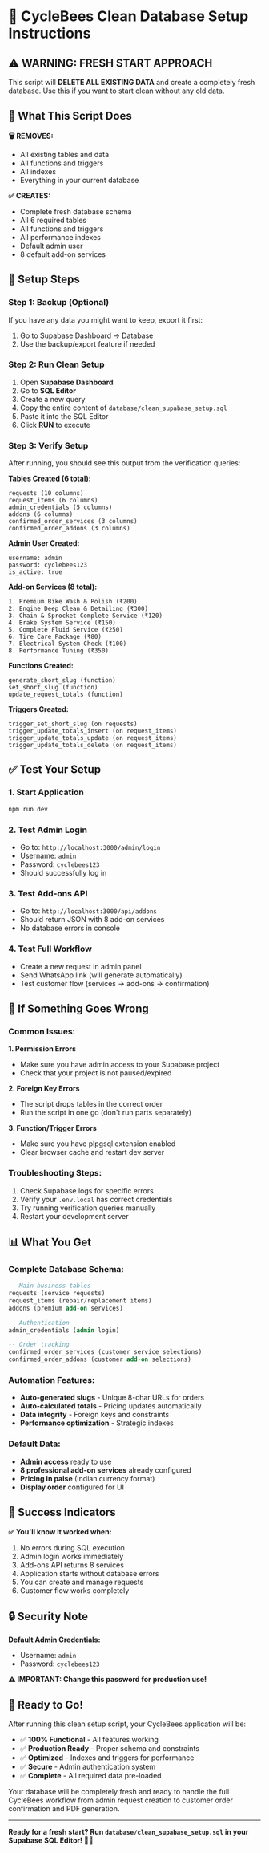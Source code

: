# 🧹 CycleBees Clean Database Setup Instructions

## ⚠️ WARNING: FRESH START APPROACH
This script will **DELETE ALL EXISTING DATA** and create a completely fresh database. Use this if you want to start clean without any old data.

## 🎯 What This Script Does

**🗑️ REMOVES:**
- All existing tables and data
- All functions and triggers  
- All indexes
- Everything in your current database

**✅ CREATES:**
- Complete fresh database schema
- All 6 required tables
- All functions and triggers
- All performance indexes
- Default admin user
- 8 default add-on services

## 🚀 Setup Steps

### **Step 1: Backup (Optional)**
If you have any data you might want to keep, export it first:
1. Go to Supabase Dashboard → Database
2. Use the backup/export feature if needed

### **Step 2: Run Clean Setup**
1. Open **Supabase Dashboard**
2. Go to **SQL Editor**
3. Create a new query
4. Copy the entire content of `database/clean_supabase_setup.sql`
5. Paste it into the SQL Editor
6. Click **RUN** to execute

### **Step 3: Verify Setup**
After running, you should see this output from the verification queries:

**Tables Created (6 total):**
```
requests (10 columns)
request_items (6 columns) 
admin_credentials (5 columns)
addons (6 columns)
confirmed_order_services (3 columns)
confirmed_order_addons (3 columns)
```

**Admin User Created:**
```
username: admin
password: cyclebees123
is_active: true
```

**Add-on Services (8 total):**
```
1. Premium Bike Wash & Polish (₹200)
2. Engine Deep Clean & Detailing (₹300)
3. Chain & Sprocket Complete Service (₹120)
4. Brake System Service (₹150)
5. Complete Fluid Service (₹250)
6. Tire Care Package (₹80)
7. Electrical System Check (₹100)
8. Performance Tuning (₹350)
```

**Functions Created:**
```
generate_short_slug (function)
set_short_slug (function)
update_request_totals (function)
```

**Triggers Created:**
```
trigger_set_short_slug (on requests)
trigger_update_totals_insert (on request_items)
trigger_update_totals_update (on request_items)
trigger_update_totals_delete (on request_items)
```

## ✅ Test Your Setup

### **1. Start Application**
```bash
npm run dev
```

### **2. Test Admin Login**
- Go to: `http://localhost:3000/admin/login`
- Username: `admin`
- Password: `cyclebees123`
- Should successfully log in

### **3. Test Add-ons API**
- Go to: `http://localhost:3000/api/addons`
- Should return JSON with 8 add-on services
- No database errors in console

### **4. Test Full Workflow**
- Create a new request in admin panel
- Send WhatsApp link (will generate automatically)
- Test customer flow (services → add-ons → confirmation)

## 🔧 If Something Goes Wrong

### **Common Issues:**

**1. Permission Errors**
- Make sure you have admin access to your Supabase project
- Check that your project is not paused/expired

**2. Foreign Key Errors**
- The script drops tables in the correct order
- Run the script in one go (don't run parts separately)

**3. Function/Trigger Errors**
- Make sure you have plpgsql extension enabled
- Clear browser cache and restart dev server

### **Troubleshooting Steps:**
1. Check Supabase logs for specific errors
2. Verify your `.env.local` has correct credentials
3. Try running verification queries manually
4. Restart your development server

## 📊 What You Get

### **Complete Database Schema:**
```sql
-- Main business tables
requests (service requests)
request_items (repair/replacement items)
addons (premium add-on services)

-- Authentication
admin_credentials (admin login)

-- Order tracking  
confirmed_order_services (customer service selections)
confirmed_order_addons (customer add-on selections)
```

### **Automation Features:**
- **Auto-generated slugs** - Unique 8-char URLs for orders
- **Auto-calculated totals** - Pricing updates automatically
- **Data integrity** - Foreign keys and constraints
- **Performance optimization** - Strategic indexes

### **Default Data:**
- **Admin access** ready to use
- **8 professional add-on services** already configured
- **Pricing in paise** (Indian currency format)
- **Display order** configured for UI

## 🎉 Success Indicators

**✅ You'll know it worked when:**
1. No errors during SQL execution
2. Admin login works immediately  
3. Add-ons API returns 8 services
4. Application starts without database errors
5. You can create and manage requests
6. Customer flow works completely

## 🔒 Security Note

**Default Admin Credentials:**
- Username: `admin`
- Password: `cyclebees123`

**⚠️ IMPORTANT: Change this password for production use!**

## 🚀 Ready to Go!

After running this clean setup script, your CycleBees application will be:
- ✅ **100% Functional** - All features working
- ✅ **Production Ready** - Proper schema and constraints
- ✅ **Optimized** - Indexes and triggers for performance
- ✅ **Secure** - Admin authentication system
- ✅ **Complete** - All required data pre-loaded

Your database will be completely fresh and ready to handle the full CycleBees workflow from admin request creation to customer order confirmation and PDF generation.

---
**Ready for a fresh start? Run `database/clean_supabase_setup.sql` in your Supabase SQL Editor! 🧹✨**